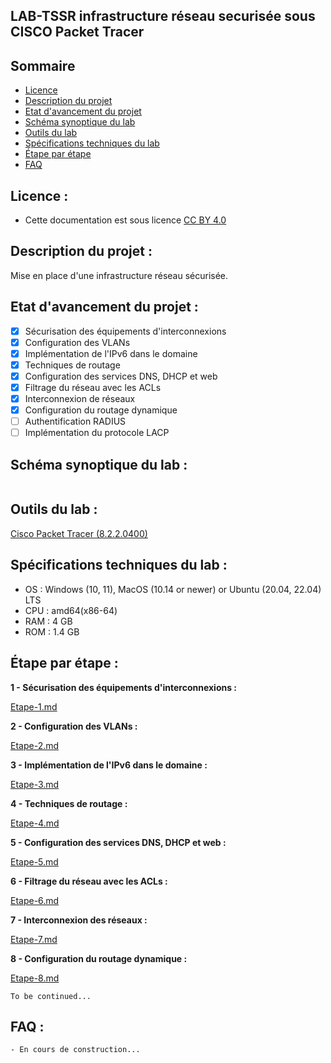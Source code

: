 
## LAB-TSSR infrastructure réseau securisée sous CISCO Packet Tracer

## Sommaire
- [Licence](#licence)
- [Description du projet](#description)
- [Etat d'avancement du projet](#etat)
- [Schéma synoptique du lab](#schema)
- [Outils du lab](#outils)
- [Spécifications techniques du lab](#specifications)
- [Étape par étape](#etape)
- [FAQ](#faq)

<a id="licence"></a>
## Licence :
- Cette documentation est sous licence [CC BY 4.0](https://creativecommons.org/licenses/by/4.0/deed.fr)

<a id="description"></a>
## Description du projet :
Mise en place d'une infrastructure réseau sécurisée.

<a id="etat"></a>
## Etat d'avancement du projet :
- [x] Sécurisation des équipements d'interconnexions
- [x] Configuration des VLANs
- [x] Implémentation de l'IPv6 dans le domaine
- [x] Techniques de routage
- [x] Configuration des services DNS, DHCP et web
- [x] Filtrage du réseau avec les ACLs
- [x] Interconnexion de réseaux
- [x] Configuration du routage dynamique
- [ ] Authentification RADIUS
- [ ] Implémentation du protocole LACP

<a id="schema"></a>
## Schéma synoptique du lab :

<p align="center">
  <img src="">
</p>

<a id="outils"></a>
## Outils du lab :

[Cisco Packet Tracer (8.2.2.0400)](https://www.netacad.com/resources/lab-downloads?courseLang=en-US)

<a id="specifications"></a>
## Spécifications techniques du lab :

- OS : Windows (10, 11), MacOS (10.14 or newer) or Ubuntu (20.04, 22.04) LTS
- CPU : amd64(x86-64)
- RAM : 4 GB
- ROM : 1.4 GB

<a id="etape"></a>
## Étape par étape : 

**1 - Sécurisation des équipements d'interconnexions :**

[Etape-1.md](Etape-1.md)

**2 - Configuration des VLANs :**

[Etape-2.md](Etape-2.md)

 **3 - Implémentation de l'IPv6 dans le domaine :**
 
[Etape-3.md](Etape-3.md)

**4 - Techniques de routage :**

[Etape-4.md](Etape-4.md)

**5 - Configuration des services DNS, DHCP et web :**

[Etape-5.md](Etape-5.md)

 **6 - Filtrage du réseau avec les ACLs :**

[Etape-6.md](Etape-6.md)

**7 - Interconnexion des réseaux :**

[Etape-7.md](Etape-7.md)

 **8 - Configuration du routage dynamique :**

[Etape-8.md](Etape-8.md)

 `To be continued...`

<a id="faq"></a>
## FAQ :
	- En cours de construction...
